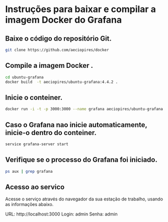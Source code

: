 # Instruções para baixar e compilar a imagem Docker do Grafana

## Baixe o código do repositório Git.

```sh
git clone https://github.com/aeciopires/docker
```

## Compile a imagem Docker .

```sh
cd ubuntu-grafana
docker build  -t aeciopires/ubuntu-grafana:4.4.2 .
```

## Inicie o conteiner.

```sh
docker run -i -t -p 3000:3000 --name grafana aeciopires/ubuntu-grafana:4.4.2 /bin/bash
```

## Caso o Grafana nao inicie automaticamente, inicie-o dentro do conteiner.

```sh
service grafana-server start
```

## Verifique se o processo do Grafana foi iniciado.

```sh
ps aux | grep grafana
```

## Acesso ao servico

Acesse o serviço através do navegador da sua estação de trabalho, usando as informações abaixo.

URL: http://localhost:3000 
Login: admin 
Senha: admin
